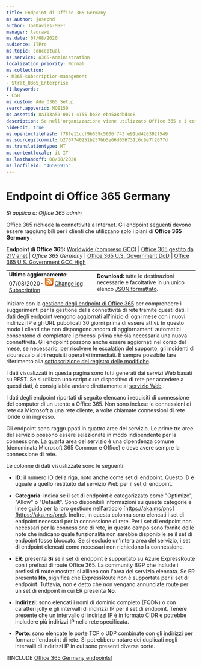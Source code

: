 ```yaml
---
title: Endpoint di Office 365 Germany
ms.author: josephd
author: JoeDavies-MSFT
manager: laurawi
ms.date: 07/08/2020
audience: ITPro
ms.topic: conceptual
ms.service: o365-administration
localization_priority: Normal
ms.collection:
- M365-subscription-management
- Strat_O365_Enterprise
f1.keywords:
- CSH
ms.custom: Adm_O365_Setup
search.appverid: MOE150
ms.assetid: 8a113a50-0071-4155-bb8e-eba5a8dbd4c8
description: Se nell'organizzazione viene utilizzato Office 365 e i computer della rete vengono limitati dalla connessione a Internet, di seguito sono elencati gli endpoint (FQDN, porte, URL e intervalli di indirizzi IPv4 e IPv6) che è necessario includere negli elenchi in uscita consentiti per garantire che i computer possano utilizzare correttamente Office 365.
hideEdit: true
ms.openlocfilehash: f78fe11ccf9b659c5606f743fe91bd426392f549
ms.sourcegitcommit: b2767740251b257bb5e66d056731c6c9e7f2677d
ms.translationtype: MT
ms.contentlocale: it-IT
ms.lasthandoff: 08/08/2020
ms.locfileid: "46596915"
---
```

# <a name="office-365-germany-endpoints"></a>Endpoint di Office 365 Germany

 *Si applica a: Office 365 admin*

Office 365 richiede la connettività a Internet. Gli endpoint seguenti devono essere raggiungibili per i clienti che utilizzano solo i piani di **Office 365 Germany** .
  
 **Endpoint di Office 365:** [Worldwide (compreso GCC)](urls-and-ip-address-ranges.md)  | [Office 365 gestito da 21Vianet](urls-and-ip-address-ranges-21vianet.md)  | *Office 365 Germany* | [Office 365 U.S. Government DoD](office-365-u-s-government-dod-endpoints.md) | [Office 365 U.S. Government GCC High](office-365-u-s-government-gcc-high-endpoints.md)  |
  
|||
|:-----|:-----|
|**Ultimo aggiornamento:** 07/08/2020- ![ RSS ](media/5dc6bb29-25db-4f44-9580-77c735492c4b.png) [Change log Subscription](https://endpoints.office.com/version/Germany?allversions=true&format=rss&clientrequestid=b10c5ed1-bad1-445f-b386-b919946339a7) |**Download:** tutte le destinazioni necessarie e facoltative in un unico elenco [JSON formattato](https://endpoints.office.com/endpoints/Germany?clientrequestid=b10c5ed1-bad1-445f-b386-b919946339a7).  <br/> |

Iniziare con la [gestione degli endpoint di Office 365](managing-office-365-endpoints.md) per comprendere i suggerimenti per la gestione della connettività di rete tramite questi dati. I dati degli endpoint vengono aggiornati all'inizio di ogni mese con i nuovi indirizzi IP e gli URL pubblicati 30 giorni prima di essere attivi. In questo modo i clienti che non dispongono ancora di aggiornamenti automatici consentono di completare i processi prima che sia necessaria una nuova connettività. Gli endpoint possono anche essere aggiornati nel corso del mese, se necessario, per risolvere le escalation del supporto, gli incidenti di sicurezza o altri requisiti operativi immediati. È sempre possibile fare riferimento alla [sottoscrizione del registro delle modifiche](https://endpoints.office.com/version/Germany?allversions=true&format=rss&clientrequestid=b10c5ed1-bad1-445f-b386-b919946339a7).

I dati visualizzati in questa pagina sono tutti generati dai servizi Web basati su REST. Se si utilizza uno script o un dispositivo di rete per accedere a questi dati, è consigliabile andare direttamente al [servizio Web](office-365-ip-web-service.md) .

I dati degli endpoint riportati di seguito elencano i requisiti di connessione del computer di un utente a Office 365. Non sono incluse le connessioni di rete da Microsoft a una rete cliente, a volte chiamate connessioni di rete ibride o in ingresso.

Gli endpoint sono raggruppati in quattro aree del servizio. Le prime tre aree del servizio possono essere selezionate in modo indipendente per la connessione. La quarta area del servizio è una dipendenza comune (denominata Microsoft 365 Common e Office) e deve avere sempre la connessione di rete.

Le colonne di dati visualizzate sono le seguenti:

- **ID**: il numero ID della riga, noto anche come set di endpoint. Questo ID è uguale a quello restituito dal servizio Web per il set di endpoint.

- **Categoria**: indica se il set di endpoint è categorizzato come "Optimize", "Allow" o "Default". Sono disponibili informazioni su queste categorie e linee guida per la loro gestione nell'articolo [https://aka.ms/pnc](https://aka.ms/pnc). Inoltre, in questa colonna sono elencati i set di endpoint necessari per la connessione di rete. Per i set di endpoint non necessari per la connessione di rete, in questo campo sono fornite delle note che indicano quale funzionalità non sarebbe disponibile se il set di endpoint fosse bloccato. Se si esclude un'intera area del servizio, i set di endpoint elencati come necessari non richiedono la connessione.

- **ER**: presenta **Sì** se il set di endpoint è supportato su Azure ExpressRoute con i prefissi di route Office 365. La community BGP che include i prefissi di route mostrati si allinea con l'area del servizio elencata. Se ER presenta **No**, significa che ExpressRoute non è supportata per il set di endpoint. Tuttavia, non è detto che non vengano annunciate route per un set di endpoint in cui ER presenta **No**.

- **Indirizzi**: sono elencati i nomi di dominio completo (FQDN) o con caratteri jolly e gli intervalli di indirizzi IP per il set di endpoint. Tenere presente che un intervallo di indirizzi IP è in formato CIDR e potrebbe includere più indirizzi IP nella rete specificata.
 
- **Porte**: sono elencate le porte TCP o UDP combinate con gli indirizzi per formare l'endpoint di rete. Si potrebbero notare dei duplicati negli intervalli di indirizzi IP in cui sono presenti diverse porte.

[!INCLUDE [Office 365 Germany endpoints](./includes/office-365-germany-endpoints.md)]

 

